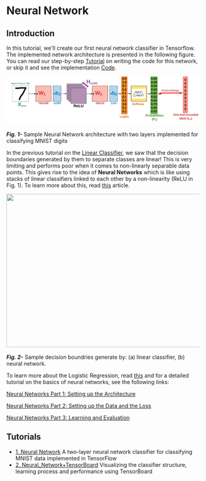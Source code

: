 # Neural Network

## Introduction

In this tutorial, we'll create our first neural network classifier in Tensorflow. The implemented network architecture is presented in the following figure. You can read our step-by-step [Tutorial](https://github.com/easy-tensorflow/easy-tensorflow/blob/master/3_Neural_Network/Tutorials/1_Neural_Network.ipynb) on writing the code for this network, or skip it and see the implementation [Code](https://github.com/easy-tensorflow/easy-tensorflow/tree/master/3_Neural_Network/code).


![linear classifier](Tutorials/files/nn.png)

___Fig. 1-___ Sample Neural Network architecture with two layers implemented for classifying MNIST digits

In the previous tutorial on the [Linear Classifier](https://cs231n.github.io/linear-classify/), we saw that the decision boundaries generated by them to separate classes are linear! This is very limiting and performs poor when it comes to non-linearly separable data points. This gives rise to the idea of __Neural Networks__ which is like using stacks of linear classifiers linked to each other by a non-linearity (ReLU in Fig. 1). To learn more about this, read  [this](https://cs231n.github.io/neural-networks-case-study/) article.

<p align="center">
  <img width="800" height="400" src="https://github.com/easy-tensorflow/easy-tensorflow/blob/master/3_Neural_Network/Tutorials/files/decision_boundary.png">
</p>

 ___Fig. 2-___ Sample decision boundries generate by: (a) linear classifier, (b) neural network.
 
 
 To learn more about the Logistic Regression, read [this](https://cs231n.github.io/linear-classify/) and for a detailed tutorial on the basics of neural networks, see the following links:
 
 [Neural Networks Part 1: Setting up the Architecture](https://cs231n.github.io/neural-networks-1/)
 
 [Neural Networks Part 2: Setting up the Data and the Loss](https://cs231n.github.io/neural-networks-2/)
 
 [Neural Networks Part 3: Learning and Evaluation](https://cs231n.github.io/neural-networks-3/)
 
 
 ## Tutorials
 
 * [1. Neural Network](https://github.com/easy-tensorflow/easy-tensorflow/blob/master/3_Neural_Network/Tutorials/1_Neural_Network.ipynb)
    A two-layer neural network classifier for classifying MNIST data implemented in TensorFlow 
* [2. Neural_Network+TensorBoard](https://github.com/easy-tensorflow/easy-tensorflow/blob/master/2_Linear_Classifier/Tutorials/2_Neural_Network_TensorBoard.ipynb)
    Visualizing the classifier structure, learning process and performance using TensorBoard
